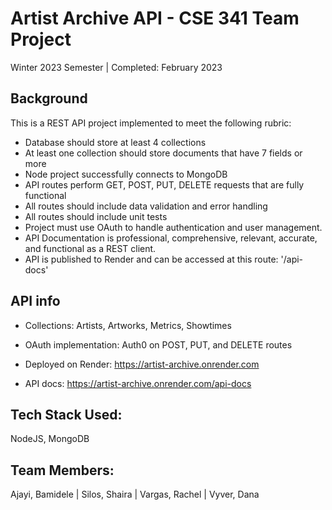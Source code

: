 # Artist Archive API - CSE 341 Team Project
Winter 2023 Semester | Completed: February 2023

## Background
This is a REST API project implemented to meet the following rubric:
- Database should store at least 4 collections
- At least one collection should store documents that have 7 fields or more
- Node project successfully connects to MongoDB
- API routes perform GET, POST, PUT, DELETE requests that are fully functional
- All routes should include data validation and error handling
- All routes should include unit tests
- Project must use OAuth to handle authentication and user management.
- API Documentation is professional, comprehensive, relevant, accurate, and functional as a REST client.
- API is published to Render and can be accessed at this route: '/api-docs'

## API info
- Collections: Artists, Artworks, Metrics, Showtimes
- OAuth implementation: Auth0 on POST, PUT, and DELETE routes

- Deployed on Render: https://artist-archive.onrender.com
- API docs: https://artist-archive.onrender.com/api-docs

## Tech Stack Used:
NodeJS, MongoDB

## Team Members:
Ajayi, Bamidele | Silos, Shaira | Vargas, Rachel | Vyver, Dana
